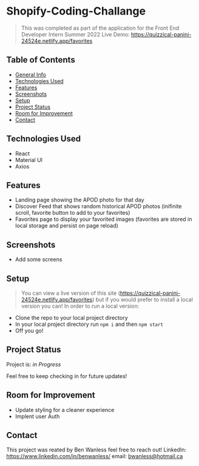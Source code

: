 # Shopify-Coding-Challange
>This was completed as part of the application for the Front End Developer Intern Summer 2022
>Live Demo: https://quizzical-panini-24524e.netlify.app/favorites

## Table of Contents
* [General Info](#general-information)
* [Technologies Used](#technologies-used)
* [Features](#features)
* [Screenshots](#screenshots)
* [Setup](#setup)
* [Project Status](#project-status)
* [Room for Improvement](#room-for-improvement)
* [Contact](#contact)

## Technologies Used
- React
- Material UI
- Axios

## Features
- Landing page showing the APOD photo for that day
- Discover Feed that shows random historical APOD photos (inifinite scroll, favorite button to add to your favorites)
- Favorites page to display your favorited images (favorites are stored in local storage and persist on page reload)

## Screenshots
- Add some screens

## Setup 
> You can view a live version of this site (https://quizzical-panini-24524e.netlify.app/favorites) but if you would prefer to install a local version you can!
>In order to run a local version:
- Clone the repo to your local project directory
- In your local project directory run ```npm i``` and then ```npm start``` 
- Off you go!

## Project Status
Project is: _in Progress_

Feel free to keep checking in for future updates!

## Room for Improvement
- Update styling for a cleaner experience
- Implent user Auth

## Contact
This project was reated by Ben Wanless feel free to reach out!
LinkedIn: https://www.linkedin.com/in/benwanless/
email: bwanless@hotmail.ca
